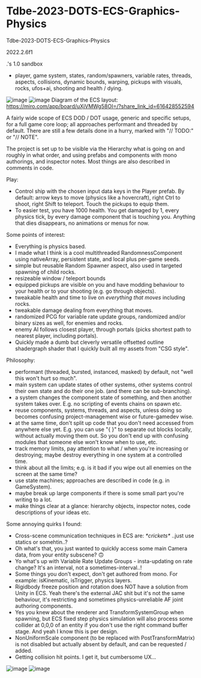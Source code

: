 # Tdbe-2023-DOTS-ECS-Graphics-Physics
Tdbe-2023-DOTS-ECS-Graphics-Physics

2022.2.6f1

.'s 1.0 sandbox
- player, game system, states, random/spawners, variable rates, threads, aspects, collisions, dynamic bounds, warping, pickups with visuals, rocks, ufos+ai, shooting and health / dying.

![image](https://user-images.githubusercontent.com/1399607/229301717-71ba254b-e5c5-44f9-be70-14a46b998b42.png)
![image](https://user-images.githubusercontent.com/1399607/229584521-0f9c99b9-8741-4711-96c2-e9bd8b3b8a51.png)
Diagram of the ECS layout: https://miro.com/app/board/uXjVMWg58OI=/?share_link_id=616428552594

A fairly wide scope of ECS DOD / DOT usage, generic and specific setups, for a full game core loop; all approaches performant and threaded by default. There are still a few details done in a hurry, marked with "// TODO:" or "// NOTE".


The project is set up to be visible via the Hierarchy what is going on and roughly in what order, and using prefabs and components with mono authorings, and inspector notes. Most things are also described in comments in code.


Play:
- Control ship with the chosen input data keys in the Player prefab. By default: arrow keys to move (physics like a hovercraft), right Ctrl to shoot, right Shift to teleport. Touch the pickups to equip them.
- To easier test, you have 1000 health. You get damaged by 1, every physics tick, by every damage component that is touching you.
Anything that dies disappears, no animations or menus for now.


Some points of interest:
- Everything is physics based.
- I made what I think is a cool multithreaded RandomnessComponent using nativeArray, persistent state, and local plus per-game seeds.
- simple but reusable Random Spawner aspect, also used in targeted spawning of child rocks.
- resizeable window / teleport bounds
- equipped pickups are visible on you and have modding behaviour to your health or to your shooting (e.g. go through objects).
- tweakable health and time to live on *everything that moves* including rocks.
- tweakable damage dealing from everything that moves.
- randomized PCG for variable rate update groups, randomized and/or binary sizes as well, for enemies and rocks.
- enemy AI follows closest player, through portals (picks shortest path to nearest player, including portals).
- Quickly made a dumb but cleverly versatile offsetted outline shadergraph shader that I quickly built all my assets from "CSG style". 


Philosophy:
- performant (threaded, bursted, instanced, masked) by default, not "well this won't hurt so much".
- main system can update states of other systems, other systems control their own state and do their one job. (and there can be sub-branching).
- a system changes the component state of something, and then another system takes over. E.g. no scripting of events chains on spawn etc.
- reuse components, systems, threads, and aspects, unless doing so becomes confusing project-management wise or future-gamedev wise.
- at the same time, don't split up code that you don't need accessed from anywhere else yet. E.g. you can use "{ }" to separate out blocks locally, without actually moving them out. So you don't end up with confusing modules that someone else won't know when to use, etc.
- track memory limits, pay attention to what / when you're increasing or destroying; maybe destroy everything in one system at a controlled time.
- think about all the limits; e.g. is it bad if you wipe out all enemies on the screen at the same time?
- use state machines; approaches are described in code (e.g. in GameSystem).
- maybe break up large components if there is some small part you're writing to a lot.
- make things clear at a glance: hierarchy objects, inspector notes, code descriptions of your ideas etc.


Some annoying quirks I found:
- Cross-scene communication techniques in ECS are: *\*crickets\** ..just use statics or somehtin..?
- Oh what's that, you just wanted to quickly access some main Camera data, from your entity subscene? 🙃
- Yo what's up with Variable Rate Update Groups - insta-updating on rate change? It's an interval, not a sometimes-interval..!
- Some things you don't expect, don't get authored from mono. For example: isKinematic, isTrigger, physics layers.
- Rigidbody freeze position and rotation does NOT have a solution from Unity in ECS. Yeah there's the external JAC shit but it's not the same behaviour, it's restricting and sometimes physics-unreliable AF joint authoring components.
- Yes you knew about the renderer and TransformSystemGroup when spawning, but ECS fixed step physics simulation will also process some collider at 0,0,0 of an entity if you don't use the right command buffer stage. And yeah I know this is per design.
- NonUniformScale component (to be replaced with PostTransformMatrix) is not disabled but actually absent by default, and can be requested / added.
- Getting collision hit points. I get it, but cumbersome UX...


![image](https://user-images.githubusercontent.com/1399607/228077452-9fc860c3-e4eb-4a14-a27d-3230db34fdf4.png)
![image](https://user-images.githubusercontent.com/1399607/228080576-c4664bf1-46d0-47a9-adca-17458bbd6c09.png)
